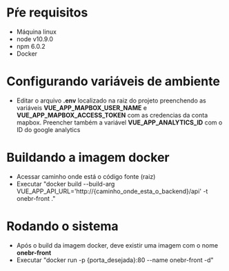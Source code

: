 # Pŕe requisitos #
- Máquina linux
- node v10.9.0
- npm 6.0.2
- Docker

# Configurando variáveis de ambiente
- Editar o arquivo **.env** localizado na raiz do projeto preenchendo as variáveis **VUE_APP_MAPBOX_USER_NAME** e **VUE_APP_MAPBOX_ACCESS_TOKEN** 
com as credencias da conta mapbox. Preencher também a variável **VUE_APP_ANALYTICS_ID** com o ID do google analytics

# Buildando a imagem docker #
- Acessar caminho onde está o código fonte (raiz)
- Executar "docker build --build-arg VUE_APP_API_URL='http://{caminho_onde_esta_o_backend}/api' -t onebr-front ."

# Rodando o sistema #
- Após o build da imagem docker, deve existir uma imagem com o nome **onebr-front**
- Executar "docker run -p {porta_desejada}:80 --name onebr-front -d"